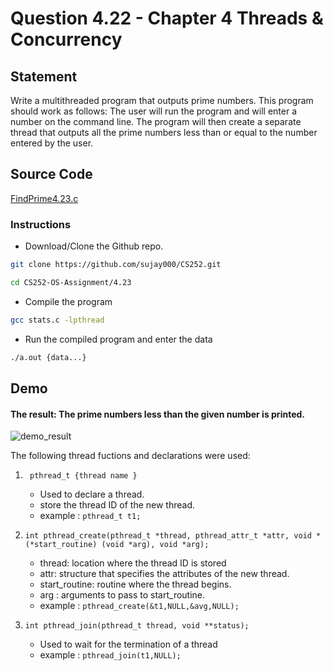 # Question 4.22 - Chapter 4 Threads & Concurrency

## Statement

<p>Write a multithreaded program that outputs prime numbers. This program
should work as follows: The user will run the program and will
enter a number on the command line. The program will then create a
separate thread that outputs all the prime numbers less than or equal to
the number entered by the user.

## Source Code

[FindPrime4.23.c](https://github.com/Varun-SHV/CS252-OS-Assignment/blob/main/4.23/FindPrime.c)

### Instructions

-   Download/Clone the Github repo.

```sh
git clone https://github.com/sujay000/CS252.git
```

```sh
cd CS252-OS-Assignment/4.23
```

-   Compile the program

```sh
gcc stats.c -lpthread
```

-   Run the compiled program and enter the data

```sh
./a.out {data...}
```

## Demo

#### The result: The prime numbers less than the given number is printed.

![demo_result](images/output.png)

The following thread fuctions and declarations were used:

1. ` pthread_t {thread name }`

    - Used to declare a thread.
    - store the thread ID of the new thread.
    - example : `pthread_t t1;`

2. `int pthread_create(pthread_t *thread, pthread_attr_t *attr, void *(*start_routine) (void *arg), void *arg);`

    - thread: location where the thread ID is stored
    - attr: structure that specifies the attributes of the new thread.
    - start_routine: routine where the thread begins.
    - arg : arguments to pass to start_routine.
    - example : `pthread_create(&t1,NULL,&avg,NULL);`

3. `int pthread_join(pthread_t thread, void **status);`

    - Used to wait for the termination of a thread
    - example : `pthread_join(t1,NULL);`
